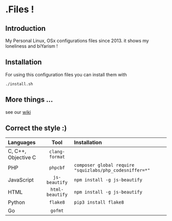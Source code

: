# .Files !
## Introduction
My Personal Linux, OSx configurations files since 2013.
it shows my loneliness and biYarism !

## Installation
For using this configuration files you can install them with
```shell
./install.sh
```
## More things ...
see our [wiki](https://github.com/1995parham/dotfiles/wiki)

## Correct the style :)
| Languages           |       Tool      | Installation                                            |
|:--------------------|:----------------:|:-------------------------------------------------------|
| C, C++, Objective C | `clang-format`  |                                                         |
| PHP                 |    `phpcbf`     | `composer global require "squizlabs/php_codesniffer=*"` |
| JavaScript          |  `js-beautify`  | `npm install -g js-beautify`                            |
| HTML                | `html-beautify` | `npm install -g js-beautify`                            |
| Python              |     `flake8`    | `pip3 install flake8`                                   |
| Go                  |    `gofmt`      |                                                         |
